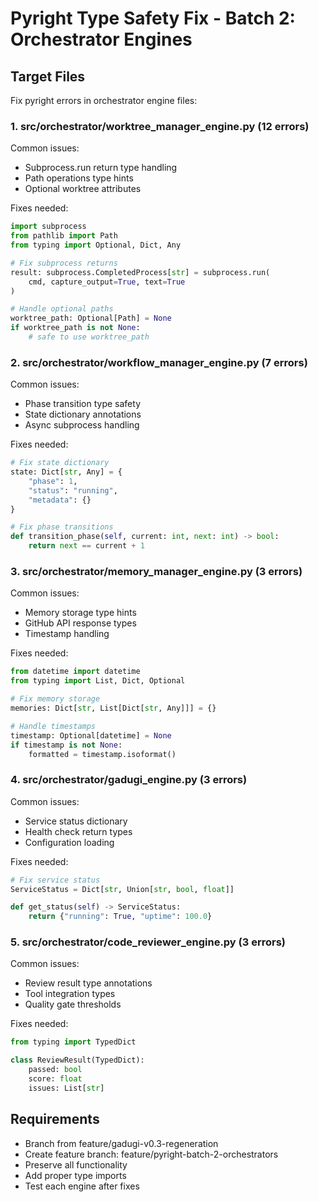# Pyright Type Safety Fix - Batch 2: Orchestrator Engines

## Target Files
Fix pyright errors in orchestrator engine files:

### 1. src/orchestrator/worktree_manager_engine.py (12 errors)
Common issues:
- Subprocess.run return type handling
- Path operations type hints
- Optional worktree attributes

Fixes needed:
```python
import subprocess
from pathlib import Path
from typing import Optional, Dict, Any

# Fix subprocess returns
result: subprocess.CompletedProcess[str] = subprocess.run(
    cmd, capture_output=True, text=True
)

# Handle optional paths
worktree_path: Optional[Path] = None
if worktree_path is not None:
    # safe to use worktree_path
```

### 2. src/orchestrator/workflow_manager_engine.py (7 errors)
Common issues:
- Phase transition type safety
- State dictionary annotations
- Async subprocess handling

Fixes needed:
```python
# Fix state dictionary
state: Dict[str, Any] = {
    "phase": 1,
    "status": "running",
    "metadata": {}
}

# Fix phase transitions
def transition_phase(self, current: int, next: int) -> bool:
    return next == current + 1
```

### 3. src/orchestrator/memory_manager_engine.py (3 errors)
Common issues:
- Memory storage type hints
- GitHub API response types
- Timestamp handling

Fixes needed:
```python
from datetime import datetime
from typing import List, Dict, Optional

# Fix memory storage
memories: Dict[str, List[Dict[str, Any]]] = {}

# Handle timestamps
timestamp: Optional[datetime] = None
if timestamp is not None:
    formatted = timestamp.isoformat()
```

### 4. src/orchestrator/gadugi_engine.py (3 errors)
Common issues:
- Service status dictionary
- Health check return types
- Configuration loading

Fixes needed:
```python
# Fix service status
ServiceStatus = Dict[str, Union[str, bool, float]]

def get_status(self) -> ServiceStatus:
    return {"running": True, "uptime": 100.0}
```

### 5. src/orchestrator/code_reviewer_engine.py (3 errors)
Common issues:
- Review result type annotations
- Tool integration types
- Quality gate thresholds

Fixes needed:
```python
from typing import TypedDict

class ReviewResult(TypedDict):
    passed: bool
    score: float
    issues: List[str]
```

## Requirements
- Branch from feature/gadugi-v0.3-regeneration
- Create feature branch: feature/pyright-batch-2-orchestrators
- Preserve all functionality
- Add proper type imports
- Test each engine after fixes